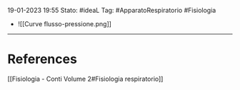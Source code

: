 19-01-2023 19:55
Stato: #ideaL 
Tag: #ApparatoRespiratorio #Fisiologia 

- ![[Curve flusso-pressione.png]]





---
# References 
[[Fisiologia  - Conti Volume 2#Fisiologia respiratorio]]

